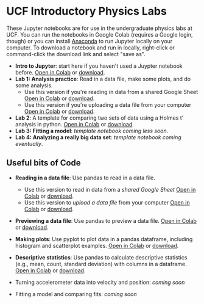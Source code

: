 # UCF Introductory Physics Labs
These Jupyter notebooks are for use in the undergraduate physics labs at UCF. You can run the notebooks in Google Colab (requires a Google login, though) or you can install [Anaconda](https://www.anaconda.com/products/individual) to run Jupyter locally on your computer. To download a notebook and run in locally, right-click or command-click the download link and select "save as".  
  
- **Intro to Jupyter**: start here if you haven't used a Juypter notebook before. [Open in Colab](https://colab.research.google.com/github/adamlamee/UCF_labs/blob/main/intro.ipynb) or [download](https://github.com/adamlamee/UCF_labs/raw/main/intro.ipynb).  
- **Lab 1: Analysis practice**: Read in a data file, make some plots, and do some analysis.  
  - Use this version if you're reading in data from a shared Google Sheet [Open in Colab](https://colab.research.google.com/github/adamlamee/UCF_labs/blob/main/analysis_practice_b.ipynb) or [download](https://github.com/adamlamee/UCF_labs/raw/main/analysis_practice_b.ipynb).  
  - Use this version if you're uploading a data file from your computer [Open in Colab](https://colab.research.google.com/github/adamlamee/UCF_labs/blob/main/analysis_practice_a.ipynb) or [download](https://github.com/adamlamee/UCF_labs/raw/main/analysis_practice_a.ipynb).  
- **Lab 2**: A template for comparing two sets of data using a Holmes t' analysis in python. [Open in Colab](https://colab.research.google.com/github/adamlamee/UCF_labs/blob/main/comparing_two_datasets.ipynb) or [download](https://github.com/adamlamee/UCF_labs/raw/main/comparing_two_datasets.ipynb).  
- **Lab 3: Fitting a model**: *template notebook coming less soon*.  
- **Lab 4: Analyzing a really big data set**: *template notebook coming eventually*.  
    
## Useful bits of Code  

- **Reading in a data file**: Use pandas to read in a data file.  
  - Use this version to read in data from a *shared Google Sheet* [Open in Colab](https://colab.research.google.com/github/adamlamee/UCF_labs/blob/main/reading_data_from_sheet.ipynb) or [download](https://github.com/adamlamee/UCF_labs/raw/main/reading_data_from_sheet.ipynb).  
  - Use this version to *upload a data file* from your computer [Open in Colab](https://colab.research.google.com/github/adamlamee/UCF_labs/blob/main/reading_data_local_upload.ipynb) or [download](https://github.com/adamlamee/UCF_labs/raw/main/reading_data_local_upload.ipynb).  
- **Previewing a data file**: Use pandas to preview a data file. [Open in Colab](https://colab.research.google.com/github/adamlamee/UCF_labs/blob/main/previewing_data.ipynb) or [download](https://github.com/adamlamee/UCF_labs/raw/main/previewing_data.ipynb).  
- **Making plots**: Use pyplot to plot data in a pandas dataframe, including histogram and scatterplot examples. [Open in Colab](https://colab.research.google.com/github/adamlamee/UCF_labs/blob/main/making_plots.ipynb) or [download](https://github.com/adamlamee/UCF_labs/raw/main/making_plots.ipynb).  
- **Descriptive statistics**: Use pandas to calculate descriptive statistics (e.g., mean, count, standard deviation) with columns in a dataframe. [Open in Colab](https://colab.research.google.com/github/adamlamee/UCF_labs/blob/main/descriptive_stats.ipynb) or [download](https://github.com/adamlamee/UCF_labs/raw/main/descriptive_stats.ipynb).  
  
  
- Turning accelerometer data into velocity and position: *coming soon*  
- Fitting a model and comparing fits: *coming soon*  

<!--

- **Making Comparisons**: [open in Colab](https://colab.research.google.com/github/adamlamee/UCF_labs/blob/main/making_comparisons.ipynb) or [download](https://github.com/adamlamee/UCF_labs/raw/main/making_comparisons.ipynb).  
- **Fitting a Model**: [open in Colab](https://colab.research.google.com/github/adamlamee/UCF_labs/blob/main/fitting_a_model.ipynb) or [download](https://github.com/adamlamee/UCF_labs/raw/main/fitting_a_model.ipynb).  
-->
